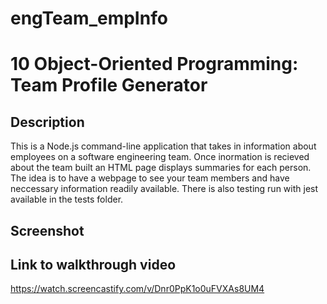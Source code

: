  # engTeam_empInfo
 # 10 Object-Oriented Programming: Team Profile Generator

## Description

This is a Node.js command-line application that takes in information about employees on a software engineering team. Once inormation is recieved about the team built an HTML page displays summaries for each person. The idea is to have a webpage to see your team members and have neccessary information readily available. There is also testing run with jest available in the tests folder.


## Screenshot



## Link to walkthrough video

https://watch.screencastify.com/v/Dnr0PpK1o0uFVXAs8UM4